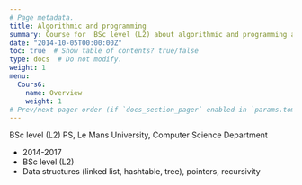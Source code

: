```yaml
---
# Page metadata.
title: Algorithmic and programming
summary: Course for  BSc level (L2) about algorithmic and programming at the Le Mans University, Computer Science Department
date: "2014-10-05T00:00:00Z"
toc: true  # Show table of contents? true/false
type: docs  # Do not modify.
weight: 1
menu:
  Cours6:
    name: Overview
    weight: 1
# Prev/next pager order (if `docs_section_pager` enabled in `params.toml`)
---
```

BSc level (L2) PS, Le Mans University, Computer Science Department
  - 2014-2017 
  - BSc level (L2)
  - Data structures (linked list, hashtable, tree), pointers, recursivity